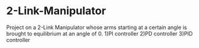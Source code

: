# 2-Link-Manipulator
Project on a 2-Link Manipulator whose arms starting at a certain angle is brought to equilibrium at an angle of 0.
1)PI controller
2)PD controller
3)PID controller
